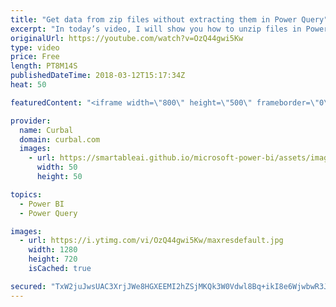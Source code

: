 ```yaml
---
title: "Get data from zip files without extracting them in Power Query"
excerpt: "In today’s video, I will show you how to unzip files in Power BI. You will be able to import multiple zip files in Power Query and unzip them without having to extract them first.  Here is Marks blog, where you can find his function: http://sql10.blogspot.se/2016/06/reading-zip-files-in-powerquery-m.html"
originalUrl: https://youtube.com/watch?v=OzQ44gwi5Kw
type: video
price: Free
length: PT8M14S
publishedDateTime: 2018-03-12T15:17:34Z
heat: 50

featuredContent: "<iframe width=\"800\" height=\"500\" frameborder=\"0\" src=\"https://www.youtube.com/embed/OzQ44gwi5Kw\" allow=\"accelerometer; autoplay; encrypted-media; gyroscope; picture-in-picture\" allowfullscreen></iframe>"

provider:
  name: Curbal
  domain: curbal.com
  images:
    - url: https://smartableai.github.io/microsoft-power-bi/assets/images/organizations/curbal.com-50x50.jpg
      width: 50
      height: 50

topics:
  - Power BI
  - Power Query

images:
  - url: https://i.ytimg.com/vi/OzQ44gwi5Kw/maxresdefault.jpg
    width: 1280
    height: 720
    isCached: true

secured: "TxW2juJwsUAC3XrjJWe8HGXEEMI2hZSjMKQk3W0Vdwl8Bq+ikI8e6WjwbwR3JLawvk58CyhA8mHJdv0ZPdPdJw4VqnGlrTZfVJpRnTMkwy/XVrTkOUjj3VuVoq2wCl2t4FltDtqm6gQtolWJDMFk7PTPNjiQVsMZDv94L0oDBhAMLEIyZt/Z4Dr86EU3LC2sxn7yUpmx7hi3MD0CaS8lNwhmGwZE8Px5v48py/4jkfDeHlBEJg3VWgMzYwiQI0NNjVaXXJmWIP5fnVO60XuBTeih7hUXe7oSd90SyOBnRXe80OSWSyMYHgJRE3fS/ofKg9pDNP1MpBTvg7v5qsRkc4mxgP/XA9lYHamAlZP0Jbm145bXOEwL0nGYotgPYki16QsiefpL8YB9DiuSdz/0CDyQK0wfmkSy28LvIDxbphs=;x23PBUx3rI6xXiK4SvZyVw=="
---
```


